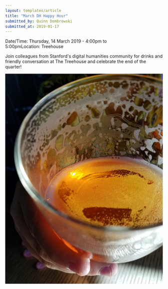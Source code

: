 ```yaml
---
layout: templates/article
title: "March DH Happy Hour"
submitted_by: Quinn Dombrowski
submitted_at: 2019-01-17
---
```



Date/Time: Thursday, 14 March 2019 - 4:00pm to 5:00pmLocation: Treehouse

Join colleagues from Stanford's digital humanities community for drinks and friendly conversation at The Treehouse and celebrate the end of the quarter!




![](../post-images/33946634044_d39edaf203_k.jpg)


